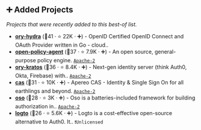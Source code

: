 ## ➕ Added Projects

_Projects that were recently added to this best-of list._

- <b><a href="https://github.com/ory/hydra">ory-hydra</a></b> (🥇41 ·  ⭐ 22K · ➕) - OpenID Certified OpenID Connect and OAuth Provider written in Go - cloud..
- <b><a href="https://github.com/open-policy-agent/opa">open-policy-agent</a></b> (🥇37 ·  ⭐ 7.9K · ➕) - An open source, general-purpose policy engine. <code><a href="http://bit.ly/3nYMfla">Apache-2</a></code>
- <b><a href="https://github.com/ory/kratos">ory-kratos</a></b> (🥇36 ·  ⭐ 8.4K · ➕) - Next-gen identity server (think Auth0, Okta, Firebase) with.. <code><a href="http://bit.ly/3nYMfla">Apache-2</a></code>
- <b><a href="https://github.com/apereo/cas">cas</a></b> (🥈31 ·  ⭐ 10K · ➕) - Apereo CAS - Identity & Single Sign On for all earthlings and beyond. <code><a href="http://bit.ly/3nYMfla">Apache-2</a></code>
- <b><a href="https://github.com/osohq/oso">oso</a></b> (🥉28 ·  ⭐ 3K · ➕) - Oso is a batteries-included framework for building authorization in.. <code><a href="http://bit.ly/3nYMfla">Apache-2</a></code>
- <b><a href="https://github.com/logto-io/logto">logto</a></b> (🥉26 ·  ⭐ 5.6K · ➕) - Logto is a cost-effective open-source alternative to Auth0. It.. <code>❗Unlicensed</code>

